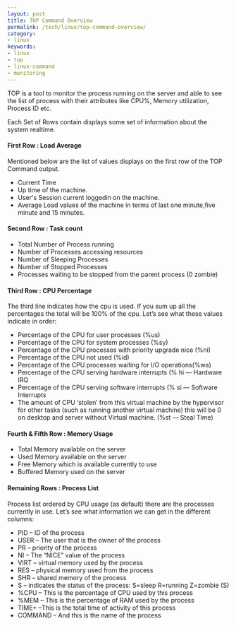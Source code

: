 ```yaml
---
layout: post
title: TOP Command Overview
permalink: /tech/linux/top-command-overview/
category: 
- linux
keywords: 
- linux
- top
- linux-command
- monitoring
---
```


TOP is a tool to monitor the process running on the server and able to see the list of process with their attributes like CPU%, Memory utilization, Process ID etc.

Each Set of Rows contain displays some set of information about the system realtime.

#### First Row : Load Average

Mentioned below are the list of values displays on the first row of the TOP Command output.

- Current Time
- Up time of the machine.
- User's Session current loggedin on the machine.
- Average Load values of the machine in terms of last one minute,five minute and 15 minutes.

#### Second Row : Task count

- Total Number of Process running
- Number of Processes accessing resources
- Number of Sleeping Processes
- Number of Stopped Processes 
- Processes waiting to be stopped from the parent process (0 zombie)

#### Third Row : CPU Percentage

The third line indicates how the cpu is used. If you sum up all the percentages the total will be 100% of the cpu. Let’s see what these values indicate in order:

- Percentage of the CPU for user processes (%us)
- Percentage of the CPU for system processes (%sy)
- Percentage of the CPU processes with priority upgrade nice (%ni)
- Percentage of the CPU not used (%id)
- Percentage of the CPU processes waiting for I/O operations(%wa)
- Percentage of the CPU serving hardware interrupts (% hi — Hardware IRQ
- Percentage of the CPU serving software interrupts (% si — Software Interrupts
- The amount of CPU ‘stolen’ from this virtual machine by the hypervisor for other tasks (such as running another virtual machine) this will be 0 on desktop and server without Virtual machine. (%st — Steal Time)

#### Fourth & Fifth Row : Memory Usage

- Total Memory available on the server
- Used Memory available on the server
- Free Memory which is available currently to use
- Buffered Memory used on the server

#### Remaining Rows : Process List

Process list ordered by CPU usage (as default) there are the processes currently in use. Let’s see what information we can get in the different columns:

- PID – ID of the process
- USER – The user that is the owner of the process
- PR – priority of the process 
- NI – The “NICE” value of the process
- VIRT – virtual memory used by the process
- RES – physical memory used from the process
- SHR – shared memory of the process
- S – indicates the status of the process: S=sleep R=running Z=zombie (S)
- %CPU – This is the percentage of CPU used by this process
- %MEM – This is the percentage of RAM used by the process
- TIME+ –This is the total time of activity of this process 
- COMMAND – And this is the name of the process